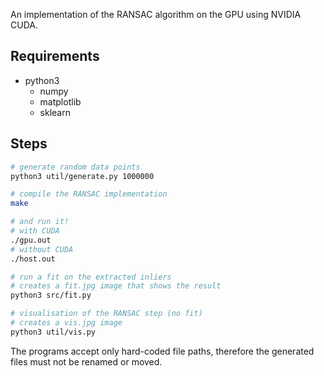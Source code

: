 An implementation of the RANSAC algorithm on the GPU using NVIDIA CUDA.

## Requirements

- python3
    - numpy
    - matplotlib
    - sklearn

## Steps

``` sh
# generate random data points
python3 util/generate.py 1000000

# compile the RANSAC implementation
make

# and run it!
# with CUDA
./gpu.out
# without CUDA
./host.out

# run a fit on the extracted inliers
# creates a fit.jpg image that shows the result
python3 src/fit.py

# visualisation of the RANSAC step (no fit)
# creates a vis.jpg image
python3 util/vis.py
```

The programs accept only hard-coded file paths, therefore the generated files must not be renamed or moved.
